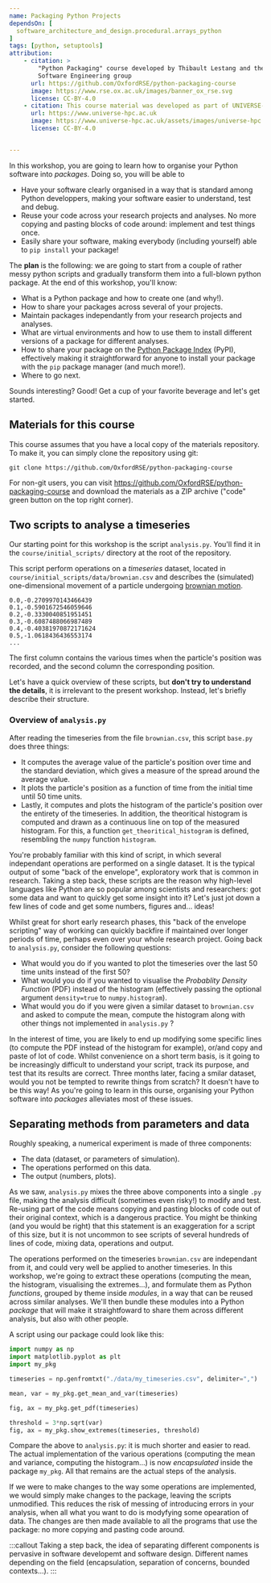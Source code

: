 ```yaml
---
name: Packaging Python Projects
dependsOn: [
  software_architecture_and_design.procedural.arrays_python
]
tags: [python, setuptools]
attribution: 
    - citation: >
        "Python Packaging" course developed by Thibault Lestang and the Oxford Research 
        Software Engineering group
      url: https://github.com/OxfordRSE/python-packaging-course
      image: https://www.rse.ox.ac.uk/images/banner_ox_rse.svg
      license: CC-BY-4.0
    - citation: This course material was developed as part of UNIVERSE-HPC, which is funded through the SPF ExCALIBUR programme under grant number EP/W035731/1 
      url: https://www.universe-hpc.ac.uk
      image: https://www.universe-hpc.ac.uk/assets/images/universe-hpc.png
      license: CC-BY-4.0


---
```


In this workshop, you are going to learn how to organise your Python software into
_packages_. Doing so, you will be able to

-   Have your software clearly organised in a way that is standard among Python developpers, making
    your software easier to understand, test and debug.
-   Reuse your code across your research projects and analyses. No more copying and pasting
    blocks of code around: implement and test things once.
-   Easily share your software, making everybody (including yourself) able to `pip install`
    your package!

The **plan** is the following: we are going to start from a couple of rather messy python scripts and gradually
transform them into a full-blown python package. At the end of this workshop, you'll know:

-   What is a Python package and how to create one (and why!).
-   How to share your packages across several of your projects.
-   Maintain packages independantly from your research projects and analyses.
-   What are virtual environments and how to use them to install different versions of a package
    for different analyses.
-   How to share your package on the [Python Package Index](https://pypi.org/) (PyPI), effectively making it straightforward
    for anyone to install your package with the `pip` package manager (and much more!).
-   Where to go next.

Sounds interesting? Good! Get a cup of your favorite beverage and let's get started.


## Materials for this course

This course assumes that you have a local copy of the materials repository.
To make it, you can simply clone the repository using git:

```shell
git clone https://github.com/OxfordRSE/python-packaging-course
```

For non-git users, you can visit <https://github.com/OxfordRSE/python-packaging-course>
and download the materials as a ZIP archive ("code" green button on the top right corner).


## Two scripts to analyse a timeseries

Our starting point for this workshop is the script `analysis.py`. You'll find it in the `course/initial_scripts/` directory at the root of the repository.

This script perform operations on a _timeseries_ dataset, located in `course/initial_scripts/data/brownian.csv` and describes the (simulated)
one-dimensional movement of a particle undergoing [brownian motion](https://en.wikipedia.org/wiki/Brownian%5Fmotion).

```nil
0.0,-0.2709970143466439
0.1,-0.5901672546059646
0.2,-0.3330040851951451
0.3,-0.6087488066987489
0.4,-0.40381970872171624
0.5,-1.0618436436553174
...
```

The first column contains the various times when the particle's position was recorded, and
the second column the corresponding position.

Let's have a quick overview of these scripts, but **don't try to understand the
details**, it is irrelevant to the present workshop.  Instead, let's briefly
describe their structure.


### Overview of `analysis.py`

After reading the timeseries from the file `brownian.csv`, this script `base.py` does
three things:

-   It computes the average value of the particle's position over time and the standard
    deviation, which gives a measure of the spread around the average value.
-   It plots the particle's position as a function of time from the initial time until
    50 time units.
-   Lastly, it computes and plots the histogram of the particle's position over the entirety
    of the timeseries. In addition, the theoritical histogram is computed and drawn as a
    continuous line on top of the measured histogram. For this, a function `get_theoritical_histogram`
    is defined, resembling the `numpy` function `histogram`.

You're probably familiar with this kind of script, in which several independant
operations are performed on a single dataset.  It is the typical output of some
"back of the envelope", exploratory work that is common in research.  Taking a step
back, these scripts are the reason why high-level languages like Python are so
popular among scientists and researchers: got some data and want to quickly get
some insight into it? Let's just jot down a few lines of code and get some
numbers, figures and... ideas!

Whilst great for short early research phases, this "back of the envelope scripting" way of working can quickly
backfire if maintained over longer periods of time, perhaps even over your whole research project.
Going back to `analysis.py`, consider the following questions:

-   What would you do if you wanted to plot the timeseries over the last 50 time units instead of the first 50?
-   What would you do if you wanted to visualise the _Probablity Density Function_ (PDF) instead of the histogram (effectively passing the optional argument `density=true`
    to `numpy.histogram`).
-   What would you do if you were given a similar dataset to `brownian.csv` and asked to compute the mean, compute the histogram along with other things not implemented in `analysis.py` ?

In the interest of time, you are likely to end up modifying some specific lines
(to compute the PDF instead of the histogram for example), or/and copy and paste
of lot of code.  Whilst convenience on a short term basis, is it going to be
increasingly difficult to understand your script, track its purpose, and test
that its results are correct.  Three months later, facing a smilar dataset,
would you not be tempted to rewrite things from scratch? It doesn't have to be
this way! As you're going to learn in this ourse, organising your Python
software into _packages_ alleviates most of these issues.


## Separating methods from parameters and data

Roughly speaking, a numerical experiment is made of three components:

-   The data (dataset, or parameters of simulation).
-   The operations performed on this data.
-   The output (numbers, plots).

As we saw, `analysis.py` mixes the three above components into a single `.py`
file, making the analysis difficult (sometimes even risky!) to modify and test. 
Re-using part of the code means copying and pasting blocks of code out of their
original context, which is a dangerous practice. You might be thinking (and you
would be right) that this statement is an exaggeration for a script of this
size, but it is not uncommon to see scripts of several hundreds of lines of
code, mixing data, operations and output.

The operations performed on the timeseries `brownian.csv` are
independant from it, and could very well be applied to another timeseries. In
this workshop, we're going to extract these operations (computing the mean, the
histogram, visualising the extremes...), and formulate them as Python
_functions_, grouped by theme inside _modules_, in a way that can be reused
across similar analyses. We'll then bundle these modules into a Python _package_
that will make it straightfoward to share them across different analysis, but
also with other people.

A script using our package could look like this:

```python
import numpy as np
import matplotlib.pyplot as plt
import my_pkg

timeseries = np.genfromtxt("./data/my_timeseries.csv", delimiter=",")

mean, var = my_pkg.get_mean_and_var(timeseries)

fig, ax = my_pkg.get_pdf(timeseries)

threshold = 3*np.sqrt(var)
fig, ax = my_pkg.show_extremes(timeseries, threshold)
```

Compare the above to `analysis.py`: it is much shorter and easier to read.
The actual implementation of the various operations (computing the mean and variance, computing the histogram...) is now
_encapsulated_ inside the package `my_pkg`.
All that remains are the actual steps of the analysis.

If we were to make changes to the way some operations are implemented, we would
simply make changes to the package, leaving the scripts unmodified. This reduces
the risk of messing of introducing errors in your analysis, when all what you
want to do is modyfying some opearation of data.  The changes are then made
available to all the programs that use the package: no more copying and pasting
code around.

:::callout
Taking a step back, the idea of separating different components is pervasive in software 
developemt
and software design. Different names depending on the field (encapsulation, separation of concerns,
bounded contexts...).
:::
